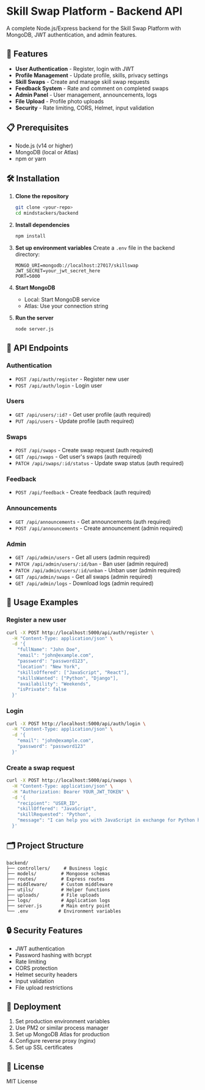# Skill Swap Platform - Backend API

A complete Node.js/Express backend for the Skill Swap Platform with MongoDB, JWT authentication, and admin features.

## 🚀 Features

- **User Authentication** - Register, login with JWT
- **Profile Management** - Update profile, skills, privacy settings
- **Skill Swaps** - Create and manage skill swap requests
- **Feedback System** - Rate and comment on completed swaps
- **Admin Panel** - User management, announcements, logs
- **File Upload** - Profile photo uploads
- **Security** - Rate limiting, CORS, Helmet, input validation

## 📋 Prerequisites

- Node.js (v14 or higher)
- MongoDB (local or Atlas)
- npm or yarn

## 🛠️ Installation

1. **Clone the repository**
   ```bash
   git clone <your-repo>
   cd mindstackers/backend
   ```

2. **Install dependencies**
   ```bash
   npm install
   ```

3. **Set up environment variables**
   Create a `.env` file in the backend directory:
   ```
   MONGO_URI=mongodb://localhost:27017/skillswap
   JWT_SECRET=your_jwt_secret_here
   PORT=5000
   ```

4. **Start MongoDB**
   - Local: Start MongoDB service
   - Atlas: Use your connection string

5. **Run the server**
   ```bash
   node server.js
   ```

## 📡 API Endpoints

### Authentication
- `POST /api/auth/register` - Register new user
- `POST /api/auth/login` - Login user

### Users
- `GET /api/users/:id?` - Get user profile (auth required)
- `PUT /api/users` - Update profile (auth required)

### Swaps
- `POST /api/swaps` - Create swap request (auth required)
- `GET /api/swaps` - Get user's swaps (auth required)
- `PATCH /api/swaps/:id/status` - Update swap status (auth required)

### Feedback
- `POST /api/feedback` - Create feedback (auth required)

### Announcements
- `GET /api/announcements` - Get announcements (auth required)
- `POST /api/announcements` - Create announcement (admin required)

### Admin
- `GET /api/admin/users` - Get all users (admin required)
- `PATCH /api/admin/users/:id/ban` - Ban user (admin required)
- `PATCH /api/admin/users/:id/unban` - Unban user (admin required)
- `GET /api/admin/swaps` - Get all swaps (admin required)
- `GET /api/admin/logs` - Download logs (admin required)

## 🔧 Usage Examples

### Register a new user
```bash
curl -X POST http://localhost:5000/api/auth/register \
  -H "Content-Type: application/json" \
  -d '{
    "fullName": "John Doe",
    "email": "john@example.com",
    "password": "password123",
    "location": "New York",
    "skillsOffered": ["JavaScript", "React"],
    "skillsWanted": ["Python", "Django"],
    "availability": "Weekends",
    "isPrivate": false
  }'
```

### Login
```bash
curl -X POST http://localhost:5000/api/auth/login \
  -H "Content-Type: application/json" \
  -d '{
    "email": "john@example.com",
    "password": "password123"
  }'
```

### Create a swap request
```bash
curl -X POST http://localhost:5000/api/swaps \
  -H "Content-Type: application/json" \
  -H "Authorization: Bearer YOUR_JWT_TOKEN" \
  -d '{
    "recipient": "USER_ID",
    "skillOffered": "JavaScript",
    "skillRequested": "Python",
    "message": "I can help you with JavaScript in exchange for Python help"
  }'
```

## 🗂️ Project Structure

```
backend/
├── controllers/     # Business logic
├── models/         # Mongoose schemas
├── routes/         # Express routes
├── middleware/     # Custom middleware
├── utils/          # Helper functions
├── uploads/        # File uploads
├── logs/           # Application logs
├── server.js       # Main entry point
└── .env           # Environment variables
```

## 🔒 Security Features

- JWT authentication
- Password hashing with bcrypt
- Rate limiting
- CORS protection
- Helmet security headers
- Input validation
- File upload restrictions

## 🚀 Deployment

1. Set production environment variables
2. Use PM2 or similar process manager
3. Set up MongoDB Atlas for production
4. Configure reverse proxy (nginx)
5. Set up SSL certificates

## 📝 License

MIT License 